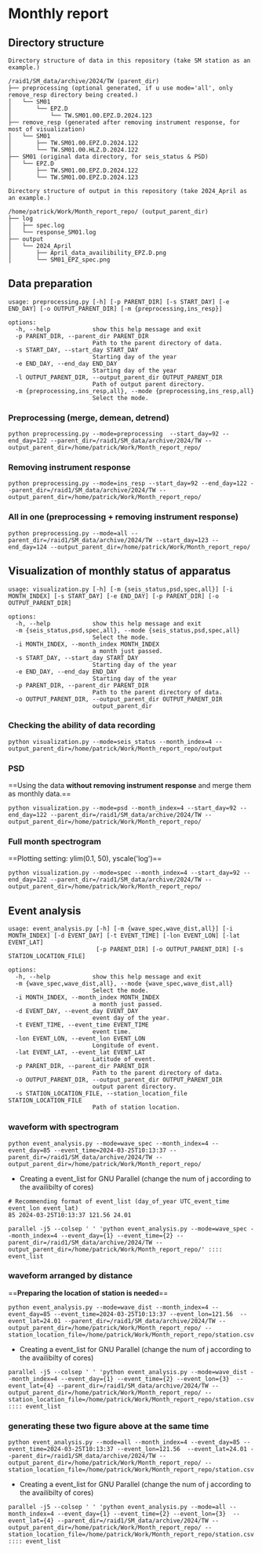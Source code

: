# Monthly report   
## Directory structure    
```
Directory structure of data in this repository (take SM station as an example.)

/raid1/SM_data/archive/2024/TW (parent_dir)
├── preprocessing (optional generated, if u use mode='all', only remove_resp directory being created.)
│   └── SM01
│       └── EPZ.D
│           └── TW.SM01.00.EPZ.D.2024.123
├── remove_resp (generated after removing instrument response, for most of visualization)
│   └── SM01
│       ├── TW.SM01.00.EPZ.D.2024.122
│       └── TW.SM01.00.HLZ.D.2024.122
├── SM01 (original data directory, for seis_status & PSD)
│   └── EPZ.D
│       ├── TW.SM01.00.EPZ.D.2024.122
│       └── TW.SM01.00.EPZ.D.2024.123
```
```
Directory structure of output in this repository (take 2024_April as an example.)

/home/patrick/Work/Month_report_repo/ (output_parent_dir)
├── log  
│   ├── spec.log
│   └── response_SM01.log
├── output
│   └── 2024_April
│       ├── April_data_availibility_EPZ.D.png
│       └── SM01_EPZ_spec.png
```
## Data preparation    
```
usage: preprocessing.py [-h] [-p PARENT_DIR] [-s START_DAY] [-e END_DAY] [-o OUTPUT_PARENT_DIR] [-m {preprocessing,ins_resp}]

options:
  -h, --help            show this help message and exit
  -p PARENT_DIR, --parent_dir PARENT_DIR
                        Path to the parent directory of data.
  -s START_DAY, --start_day START_DAY
                        Starting day of the year
  -e END_DAY, --end_day END_DAY
                        Starting day of the year
  -l OUTPUT_PARENT_DIR, --output_parent_dir OUTPUT_PARENT_DIR
                        Path of output parent directory.
  -m {preprocessing,ins_resp,all}, --mode {preprocessing,ins_resp,all}
                        Select the mode.
```
### Preprocessing (merge, demean, detrend)      
```
python preprocessing.py --mode=preprocessing  --start_day=92 --end_day=122 --parent_dir=/raid1/SM_data/archive/2024/TW --output_parent_dir=/home/patrick/Work/Month_report_repo/
```     
### Removing instrument response     
```
python preprocessing.py --mode=ins_resp --start_day=92 --end_day=122 --parent_dir=/raid1/SM_data/archive/2024/TW --output_parent_dir=/home/patrick/Work/Month_report_repo/
```       
### All in one (preprocessing + removing instrument response)
```
python preprocessing.py --mode=all --parent_dir=/raid1/SM_data/archive/2024/TW --start_day=123 --end_day=124 --output_parent_dir=/home/patrick/Work/Month_report_repo/
```
## Visualization of monthly status of apparatus   
```
usage: visualization.py [-h] [-m {seis_status,psd,spec,all}] [-i MONTH_INDEX] [-s START_DAY] [-e END_DAY] [-p PARENT_DIR] [-o OUTPUT_PARENT_DIR]

options:
  -h, --help            show this help message and exit
  -m {seis_status,psd,spec,all}, --mode {seis_status,psd,spec,all}
                        Select the mode.
  -i MONTH_INDEX, --month_index MONTH_INDEX
                        a month just passed.
  -s START_DAY, --start_day START_DAY
                        Starting day of the year
  -e END_DAY, --end_day END_DAY
                        Starting day of the year
  -p PARENT_DIR, --parent_dir PARENT_DIR
                        Path to the parent directory of data.
  -o OUTPUT_PARENT_DIR, --output_parent_dir OUTPUT_PARENT_DIR
                        output_parent_dir
```     
### Checking the ability of data recording     
```
python visualization.py --mode=seis_status --month_index=4 --output_parent_dir=/home/patrick/Work/Month_report_repo/output
```
### PSD
==Using the data **without removing instrument response** and merge them as monthly data.==       
```
python visualization.py --mode=psd --month_index=4 --start_day=92 --end_day=122 --parent_dir=/raid1/SM_data/archive/2024/TW --output_parent_dir=/home/patrick/Work/Month_report_repo/
```   
### Full month spectrogram       
==Plotting setting: ylim(0.1, 50), yscale('log')==
```
python visualization.py --mode=spec --month_index=4 --start_day=92 --end_day=122 --parent_dir=/raid1/SM_data/archive/2024/TW --output_parent_dir=/home/patrick/Work/Month_report_repo/
```     
## Event analysis    
```
usage: event_analysis.py [-h] [-m {wave_spec,wave_dist,all}] [-i MONTH_INDEX] [-d EVENT_DAY] [-t EVENT_TIME] [-lon EVENT_LON] [-lat EVENT_LAT]
                         [-p PARENT_DIR] [-o OUTPUT_PARENT_DIR] [-s STATION_LOCATION_FILE]

options:
  -h, --help            show this help message and exit
  -m {wave_spec,wave_dist,all}, --mode {wave_spec,wave_dist,all}
                        Select the mode.
  -i MONTH_INDEX, --month_index MONTH_INDEX
                        a month just passed.
  -d EVENT_DAY, --event_day EVENT_DAY
                        event day of the year.
  -t EVENT_TIME, --event_time EVENT_TIME
                        event time.
  -lon EVENT_LON, --event_lon EVENT_LON
                        Longitude of event.
  -lat EVENT_LAT, --event_lat EVENT_LAT
                        Latitude of event.
  -p PARENT_DIR, --parent_dir PARENT_DIR
                        Path to the parent directory of data.
  -o OUTPUT_PARENT_DIR, --output_parent_dir OUTPUT_PARENT_DIR
                        output parent directory.
  -s STATION_LOCATION_FILE, --station_location_file STATION_LOCATION_FILE
                        Path of station location.
```
### waveform with spectrogram
``` 
python event_analysis.py --mode=wave_spec --month_index=4 --event_day=85 --event_time=2024-03-25T10:13:37 --parent_dir=/raid1/SM_data/archive/2024/TW --output_parent_dir=/home/patrick/Work/Month_report_repo/
``` 
* Creating a event_list for GNU Parallel (change the num of j according to the availibilty of cores)    
```
# Recommending format of event_list (day_of_year UTC_event_time event_lon event_lat)      
85 2024-03-25T10:13:37 121.56 24.01
```   
```
parallel -j5 --colsep ' ' 'python event_analysis.py --mode=wave_spec --month_index=4 --event_day={1} --event_time={2} --parent_dir=/raid1/SM_data/archive/2024/TW --output_parent_dir=/home/patrick/Work/Month_report_repo/' :::: event_list
``` 
### waveform arranged by distance   
==**Preparing the location of station is needed**==
``` 
python event_analysis.py --mode=wave_dist --month_index=4 --event_day=85 --event_time=2024-03-25T10:13:37 --event_lon=121.56  --event_lat=24.01 --parent_dir=/raid1/SM_data/archive/2024/TW --output_parent_dir=/home/patrick/Work/Month_report_repo/ --station_location_file=/home/patrick/Work/Month_report_repo/station.csv
``` 
* Creating a event_list for GNU Parallel (change the num of j according to the availibilty of cores) 
```
parallel -j5 --colsep ' ' 'python event_analysis.py --mode=wave_dist --month_index=4 --event_day={1} --event_time={2} --event_lon={3}  --event_lat={4} --parent_dir=/raid1/SM_data/archive/2024/TW --output_parent_dir=/home/patrick/Work/Month_report_repo/ --station_location_file=/home/patrick/Work/Month_report_repo/station.csv' :::: event_list
```   
### generating these two figure above at the same time    
``` 
python event_analysis.py --mode=all --month_index=4 --event_day=85 --event_time=2024-03-25T10:13:37 --event_lon=121.56  --event_lat=24.01 --parent_dir=/raid1/SM_data/archive/2024/TW --output_parent_dir=/home/patrick/Work/Month_report_repo/ --station_location_file=/home/patrick/Work/Month_report_repo/station.csv
``` 
* Creating a event_list for GNU Parallel (change the num of j according to the availibilty of cores)    
```
parallel -j5 --colsep ' ' 'python event_analysis.py --mode=all --month_index=4 --event_day={1} --event_time={2} --event_lon={3}  --event_lat={4} --parent_dir=/raid1/SM_data/archive/2024/TW --output_parent_dir=/home/patrick/Work/Month_report_repo/ --station_location_file=/home/patrick/Work/Month_report_repo/station.csv' :::: event_list
```